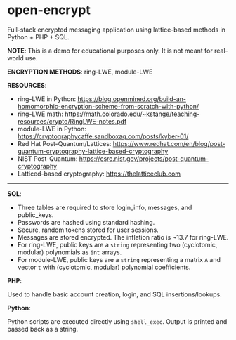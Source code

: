 # open-encrypt
Full-stack encrypted messaging application using lattice-based methods in Python + PHP + SQL.

**NOTE**: This is a demo for educational purposes only. It is not meant for real-world use.

**ENCRYPTION METHODS**: ring-LWE, module-LWE

**RESOURCES**:

- ring-LWE in Python: https://blog.openmined.org/build-an-homomorphic-encryption-scheme-from-scratch-with-python/
- ring-LWE math: https://math.colorado.edu/~kstange/teaching-resources/crypto/RingLWE-notes.pdf
- module-LWE in Python: https://cryptographycaffe.sandboxaq.com/posts/kyber-01/
- Red Hat Post-Quantum/Lattices: https://www.redhat.com/en/blog/post-quantum-cryptography-lattice-based-cryptography
- NIST Post-Quantum: https://csrc.nist.gov/projects/post-quantum-cryptography
- Latticed-based cryptography: https://thelatticeclub.com

---

**SQL**: 

- Three tables are required to store login_info, messages, and public_keys.
- Passwords are hashed using standard hashing. 
- Secure, random tokens stored for user sessions.
- Messages are stored encrypted. The inflation ratio is ~13.7 for ring-LWE.
- For ring-LWE, public keys are a `string` representing two (cyclotomic, modular) polynomials as `int` arrays.
- For module-LWE, public keys are a `string` representing a matrix `A` and vector `t` with (cyclotomic, modular) polynomial coefficients.

**PHP**:

Used to handle basic account creation, login, and SQL insertions/lookups. 

**Python**:

Python scripts are executed directly using `shell_exec`. Output is printed and passed back as a string.
  

